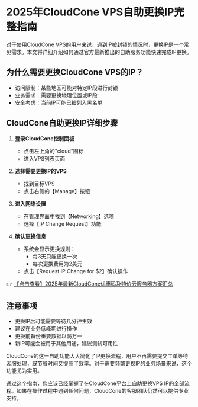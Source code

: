 # 2025年CloudCone VPS自助更换IP完整指南

对于使用CloudCone VPS的用户来说，遇到IP被封锁的情况时，更换IP是一个常见需求。本文将详细介绍如何通过官方最新推出的自助服务功能快速完成IP更换。

## 为什么需要更换CloudCone VPS的IP？

* 访问限制：某些地区可能对特定IP段进行封锁
* 业务需求：需要更换地理位置或IP段
* 安全考虑：当前IP可能已被列入黑名单

## CloudCone自助更换IP详细步骤

1. **登录CloudCone控制面板**
   - 点击左上角的"cloud"图标
   - 进入VPS列表页面

2. **选择需要更换IP的VPS**
   - 找到目标VPS
   - 点击右侧的【Manage】按钮

3. **进入网络设置**
   - 在管理界面中找到【Networking】选项
   - 选择【IP Change Request】功能

4. **确认更换信息**
   - 系统会显示更换规则：
     - 每3天只能更换一次
     - 每次更换费用为2美元
   - 点击【Request IP Change for $2】确认操作

👉 [【点击查看】2025年最新CloudCone优惠码及特价云服务器方案汇总](https://bit.ly/Cloudcone)

## 注意事项

* 更换IP后可能需要等待几分钟生效
* 建议在业务低峰期进行操作
* 更换前备份重要数据以防万一
* 新IP可能会被用于其他用途，建议测试可用性

CloudCone的这一自助功能大大简化了IP更换流程，用户不再需要提交工单等待客服处理，既节省时间又提高了效率。对于需要频繁更换IP的业务场景来说，这个功能尤为实用。

通过这个指南，您应该已经掌握了在CloudCone平台上自助更换VPS IP的全部流程。如果在操作过程中遇到任何问题，CloudCone的客服团队仍然可以提供专业支持。